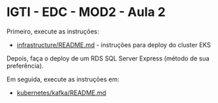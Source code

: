# IGTI - EDC - MOD2 - Aula 2

Primeiro, execute as instruções:

- [infrastructure/README.md](/infrastructure/README.md) - instruções para deploy do cluster EKS

Depois, faça o deploy de um RDS SQL Server Express (método de sua preferência).

Em seguida, execute as instruções em:

- [kubernetes/kafka/README.md](/kubernetes/kafka/README.md)